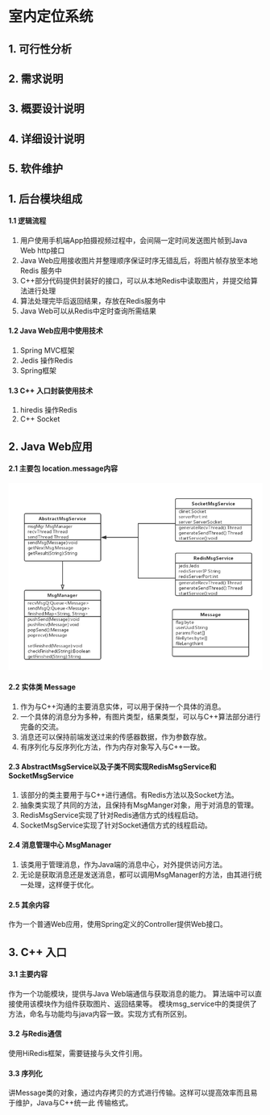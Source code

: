 # 室内定位系统

## 1. 可行性分析


## 2. 需求说明


## 3. 概要设计说明


## 4. 详细设计说明


## 5. 软件维护



## 1. 后台模块组成

#### 1.1 逻辑流程
1. 用户使用手机端App拍摄视频过程中，会间隔一定时间发送图片帧到Java Web http接口
2. Java Web应用接收图片并整理顺序保证时序无错乱后，将图片帧存放至本地Redis
服务中
3. C++部分代码提供封装好的接口，可以从本地Redis中读取图片，并提交给算法进行处理
4. 算法处理完毕后返回结果，存放在Redis服务中
5. Java Web可以从Redis中定时查询所需结果

#### 1.2 Java Web应用中使用技术
1. Spring MVC框架
2. Jedis 操作Redis
3. Spring框架


#### 1.3 C++ 入口封装使用技术
1. hiredis 操作Redis
2. C++ Socket


## 2. Java Web应用

#### 2.1 主要包 location.message内容
![](https://github.com/YifengWong/location/blob/master/docs/pics/java-message-package-classes.png)

#### 2.2 实体类 Message

1. 作为与C++沟通的主要消息实体，可以用于保持一个具体的消息。
2. 一个具体的消息分为多种，有图片类型，结果类型，可以与C++算法部分进行完备的交流。
3. 消息还可以保持前端发送过来的传感器数据，作为参数存放。
4. 有序列化与反序列化方法，作为内存对象写入与C++一致。

#### 2.3 AbstractMsgService以及子类不同实现RedisMsgService和SocketMsgService

1. 该部分的类主要用于与C++进行通信。有Redis方法以及Socket方法。
2. 抽象类实现了共同的方法，且保持有MsgManger对象，用于对消息的管理。
3. RedisMsgService实现了针对Redis通信方式的线程启动。
4. SocketMsgService实现了针对Socket通信方式的线程启动。


#### 2.4 消息管理中心 MsgManager

1. 该类用于管理消息，作为Java端的消息中心，对外提供访问方法。
2. 无论是获取消息还是发送消息，都可以调用MsgManager的方法，由其进行统一处理，这样便于优化。


#### 2.5 其余内容

作为一个普通Web应用，使用Spring定义的Controller提供Web接口。


## 3. C++ 入口

#### 3.1 主要内容

作为一个功能模块，提供与Java Web端通信与获取消息的能力。
算法端中可以直接使用该模块作为组件获取图片、返回结果等。
模块msg_service中的类提供了方法，命名与功能均与java内容一致。实现方式有所区别。


#### 3.2 与Redis通信

使用HiRedis框架，需要链接与头文件引用。


#### 3.3 序列化

讲Message类的对象，通过内存拷贝的方式进行传输。这样可以提高效率而且易于维护，Java与C++统一此
传输格式。